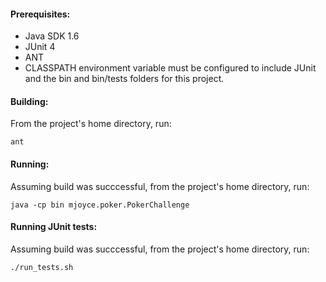 #### Prerequisites: ####
- Java SDK 1.6
- JUnit 4
- ANT
- CLASSPATH environment variable must be configured to include JUnit and the bin and bin/tests folders for this project.

#### Building: ####
From the project's home directory, run:

    ant

#### Running: ####
Assuming build was succcessful, from the project's home directory, run:

    java -cp bin mjoyce.poker.PokerChallenge
    
#### Running JUnit tests: ####
Assuming build was succcessful, from the project's home directory, run:

    ./run_tests.sh
